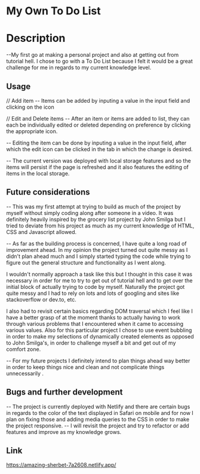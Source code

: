# My Own To Do List

# Description

--My first go at making a personal project and also at getting out from tutorial hell. 
  I chose to go with a To Do List because I felt it would be a great challenge for me
  in regards to my current knowledge level.

## Usage

// Add item
-- Items can be added by inputing a value in the input field and clicking on the icon

// Edit and Delete items
-- After an item or items are added to list, they can each be individually edited or deleted 
   depending on preference by clicking the appropriate icon.

-- Editing the item can be done by inputing a value in the input field, 
   after which the edit icon can be clicked in the tab in which the change is desired.

-- The current version was deployed with local storage features and so the items will persist 
   if the page is refreshed and it also features the editing of items in the local storage.
      
## Future considerations 

-- This was my first attempt at trying to build as much of the project by myself 
    without simply coding along after someone in a video. It was definitely heavily inspired 
    by the grocery list project by John Smilga but I tried to deviate from his project 
    as much as my current knowledge of HTML, CSS and Javascript allowed. 

-- As far as the building process is concerned, I have quite a long road of improvement ahead. 
   In my opinion the project turned out quite messy as I didn't plan ahead much 
   and I simply started typing the code while trying to figure out the general structure and functionality 
   as I went along.

   I wouldn't normally approach a task like this but I thought in this case it was necessary 
   in order for me to try to get out of tutorial hell and to get over the initial block of 
   actually trying to code by myself. Naturally the project got quite messy 
   and I had to rely on lots and lots of googling and sites like stackoverflow or dev.to, etc. 

   I also had to revisit certain basics regarding DOM traversal which I feel like I have a better grasp of at the moment
   thanks to actually having to work through various problems that I encountered when it came to accessing various values.
   Also for this particular project I chose to use event bubbling in order to make my selections of dynamically created 
   elements as opposed to John Smilga's, in order to challenge myself a bit and get out of my comfort zone.

-- For my future projects I definitely intend to plan things ahead way better 
   in order to keep things nice and clean and not complicate things unnecessarily .

## Bugs and further development 

-- The project is currently deployed with Netlify and there are certain bugs 
   in regards to the color of the text displayed in Safari on mobile and for now 
   I plan on fixing those and adding media queries to the CSS in order to make the project responsive.
-- I will revisit the project and try to refactor or add features and improve as my knowledge grows.

## Link

https://amazing-sherbet-7a2608.netlify.app/
